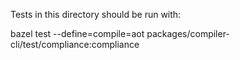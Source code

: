 Tests in this directory should be run with:

bazel test --define=compile=aot  packages/compiler-cli/test/compliance:compliance

